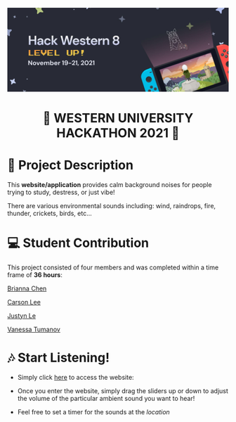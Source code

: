 ![Hackathon Logo](https://github.com/CarsonLeee/perfectstorm/blob/main/logo.jpg)
# <p align="center">🐎 WESTERN UNIVERSITY HACKATHON 2021 🐎</p>

# 📄 Project Description
This **website/application** provides calm background noises for people trying to study, destress, or just vibe! 

There are various environmental sounds including: wind, raindrops, fire, thunder, crickets, birds, etc...

# 💻 Student Contribution
This project consisted of four members and was completed within a time frame of **36 hours**:

[Brianna Chen](https://github.com/Brianna0510)

[Carson Lee](https://github.com/JustynLe)

[Justyn Le](https://github.com/CarsonLeee)

[Vanessa Tumanov](https://github.com/vanessatumanov)

# 🎶 Start Listening!
- Simply click [here](https://perfectst0rm.herokuapp.com/) to access the website:

- Once you enter the website, simply drag the sliders up or down to adjust the volume of the particular ambient sound you want to hear!

- Feel free to set a timer for the sounds at the *location*
